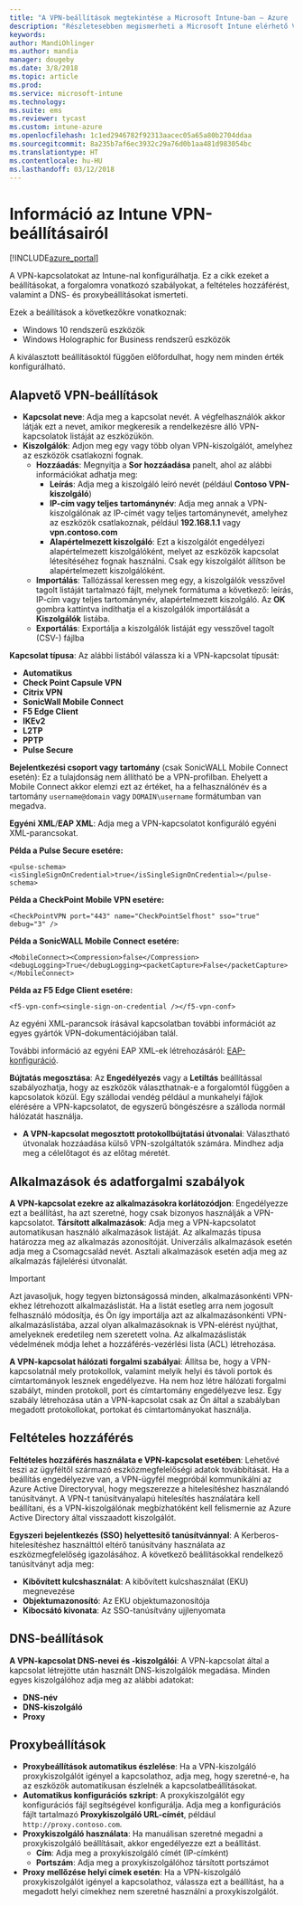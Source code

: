 ```yaml
---
title: "A VPN-beállítások megtekintése a Microsoft Intune-ban – Azure | Microsoft Docs"
description: "Részletesebben megismerheti a Microsoft Intune elérhető VPN-beállításait, ezek használati módjait és működését, beleértve a forgalomra vonatkozó szabályokat, a feltételes hozzáférést, valamint a Windows 10- és Windows Holographic for Business-eszközök DNS- és proxybeállításait."
keywords: 
author: MandiOhlinger
ms.author: mandia
manager: dougeby
ms.date: 3/8/2018
ms.topic: article
ms.prod: 
ms.service: microsoft-intune
ms.technology: 
ms.suite: ems
ms.reviewer: tycast
ms.custom: intune-azure
ms.openlocfilehash: 1c1ed2946782f92313aacec05a65a80b2704ddaa
ms.sourcegitcommit: 8a235b7af6ec3932c29a76d0b1aa481d983054bc
ms.translationtype: HT
ms.contentlocale: hu-HU
ms.lasthandoff: 03/12/2018
---
```

# <a name="read-about-the-vpn-settings-in-intune"></a>Információ az Intune VPN-beállításairól

[!INCLUDE[azure_portal](./includes/azure_portal.md)]

A VPN-kapcsolatokat az Intune-nal konfigurálhatja. Ez a cikk ezeket a beállításokat, a forgalomra vonatkozó szabályokat, a feltételes hozzáférést, valamint a DNS- és proxybeállításokat ismerteti.

Ezek a beállítások a következőkre vonatkoznak:

- Windows 10 rendszerű eszközök
- Windows Holographic for Business rendszerű eszközök

A kiválasztott beállításoktól függően előfordulhat, hogy nem minden érték konfigurálható.

## <a name="base-vpn-settings"></a>Alapvető VPN-beállítások

- **Kapcsolat neve**: Adja meg a kapcsolat nevét. A végfelhasználók akkor látják ezt a nevet, amikor megkeresik a rendelkezésre álló VPN-kapcsolatok listáját az eszközükön.
- **Kiszolgálók**: Adjon meg egy vagy több olyan VPN-kiszolgálót, amelyhez az eszközök csatlakozni fognak.
  - **Hozzáadás**: Megnyitja a **Sor hozzáadása** panelt, ahol az alábbi információkat adhatja meg:
    - **Leírás**: Adja meg a kiszolgáló leíró nevét (például **Contoso VPN-kiszolgáló**)
    - **IP-cím vagy teljes tartománynév**: Adja meg annak a VPN-kiszolgálónak az IP-címét vagy teljes tartománynevét, amelyhez az eszközök csatlakoznak, például **192.168.1.1** vagy **vpn.contoso.com**
    - **Alapértelmezett kiszolgáló**: Ezt a kiszolgálót engedélyezi alapértelmezett kiszolgálóként, melyet az eszközök kapcsolat létesítéséhez fognak használni. Csak egy kiszolgálót állítson be alapértelmezett kiszolgálóként.
  - **Importálás**: Tallózással keressen meg egy, a kiszolgálók vesszővel tagolt listáját tartalmazó fájlt, melynek formátuma a következő: leírás, IP-cím vagy teljes tartománynév, alapértelmezett kiszolgáló. Az **OK** gombra kattintva indíthatja el a kiszolgálók importálását a **Kiszolgálók** listába.
  - **Exportálás**: Exportálja a kiszolgálók listáját egy vesszővel tagolt (CSV-) fájlba

**Kapcsolat típusa**: Az alábbi listából válassza ki a VPN-kapcsolat típusát:

- **Automatikus**
- **Check Point Capsule VPN**
- **Citrix VPN**
- **SonicWall Mobile Connect**
- **F5 Edge Client**
- **IKEv2**
- **L2TP**
- **PPTP**
- **Pulse Secure**

**Bejelentkezési csoport vagy tartomány** (csak SonicWALL Mobile Connect esetén): Ez a tulajdonság nem állítható be a VPN-profilban. Ehelyett a Mobile Connect akkor elemzi ezt az értéket, ha a felhasználónév és a tartomány `username@domain` vagy `DOMAIN\username` formátumban van megadva.

**Egyéni XML**/**EAP XML**: Adja meg a VPN-kapcsolatot konfiguráló egyéni XML-parancsokat.

**Példa a Pulse Secure esetére:**

```
<pulse-schema><isSingleSignOnCredential>true</isSingleSignOnCredential></pulse-schema>
```

**Példa a CheckPoint Mobile VPN esetére:**

```
<CheckPointVPN port="443" name="CheckPointSelfhost" sso="true" debug="3" />
```

**Példa a SonicWALL Mobile Connect esetére:**

```
<MobileConnect><Compression>false</Compression><debugLogging>True</debugLogging><packetCapture>False</packetCapture></MobileConnect>
```

**Példa az F5 Edge Client esetére:**

```
<f5-vpn-conf><single-sign-on-credential /></f5-vpn-conf>
```

Az egyéni XML-parancsok írásával kapcsolatban további információt az egyes gyártók VPN-dokumentációjában talál.

További információ az egyéni EAP XML-ek létrehozásáról: [EAP-konfiguráció](https://docs.microsoft.com/windows/client-management/mdm/eap-configuration).

**Bújtatás megosztása**: Az **Engedélyezés** vagy a **Letiltás** beállítással szabályozhatja, hogy az eszközök választhatnak-e a forgalomtól függően a kapcsolatok közül. Egy szállodai vendég például a munkahelyi fájlok elérésére a VPN-kapcsolatot, de egyszerű böngészésre a szálloda normál hálózatát használja.
- **A VPN-kapcsolat megosztott protokollbújtatási útvonalai**: Választható útvonalak hozzáadása külső VPN-szolgáltatók számára. Mindhez adja meg a célelőtagot és az előtag méretét.

## <a name="apps-and-traffic-rules"></a>Alkalmazások és adatforgalmi szabályok

**A VPN-kapcsolat ezekre az alkalmazásokra korlátozódjon**: Engedélyezze ezt a beállítást, ha azt szeretné, hogy csak bizonyos használják a VPN-kapcsolatot.
**Társított alkalmazások**: Adja meg a VPN-kapcsolatot automatikusan használó alkalmazások listáját. Az alkalmazás típusa határozza meg az alkalmazás azonosítóját. Univerzális alkalmazások esetén adja meg a Csomagcsalád nevét. Asztali alkalmazások esetén adja meg az alkalmazás fájlelérési útvonalát.

>[!IMPORTANT]
>Azt javasoljuk, hogy tegyen biztonságossá minden, alkalmazásonkénti VPN-ekhez létrehozott alkalmazáslistát. Ha a listát esetleg arra nem jogosult felhasználó módosítja, és Ön így importálja azt az alkalmazásonkénti VPN-alkalmazáslistába, azzal olyan alkalmazásoknak is VPN-elérést nyújthat, amelyeknek eredetileg nem szeretett volna. Az alkalmazáslisták védelmének módja lehet a hozzáférés-vezérlési lista (ACL) létrehozása.

**A VPN-kapcsolat hálózati forgalmi szabályai**: Állítsa be, hogy a VPN-kapcsolatnál mely protokollok, valamint melyik helyi és távoli portok és címtartományok lesznek engedélyezve. Ha nem hoz létre hálózati forgalmi szabályt, minden protokoll, port és címtartomány engedélyezve lesz. Egy szabály létrehozása után a VPN-kapcsolat csak az Ön által a szabályban megadott protokollokat, portokat és címtartományokat használja.

## <a name="conditional-access"></a>Feltételes hozzáférés

**Feltételes hozzáférés használata e VPN-kapcsolat esetében**: Lehetővé teszi az ügyféltől származó eszközmegfelelőségi adatok továbbítását. Ha a beállítás engedélyezve van, a VPN-ügyfél megpróbál kommunikálni az Azure Active Directoryval, hogy megszerezze a hitelesítéshez használandó tanúsítványt. A VPN-t tanúsítványalapú hitelesítés használatára kell beállítani, és a VPN-kiszolgálónak megbízhatóként kell felismernie az Azure Active Directory által visszaadott kiszolgálót.

**Egyszeri bejelentkezés (SSO) helyettesítő tanúsítvánnyal**: A Kerberos-hitelesítéshez használttól eltérő tanúsítvány használata az eszközmegfelelőség igazolásához. A következő beállításokkal rendelkező tanúsítványt adja meg:

- **Kibővített kulcshasználat**: A kibővített kulcshasználat (EKU) megnevezése
- **Objektumazonosító**: Az EKU objektumazonosítója
- **Kibocsátó kivonata**: Az SSO-tanúsítvány ujjlenyomata

## <a name="dns-settings"></a>DNS-beállítások

**A VPN-kapcsolat DNS-nevei és -kiszolgálói**: A VPN-kapcsolat által a kapcsolat létrejötte után használt DNS-kiszolgálók megadása.
Minden egyes kiszolgálóhoz adja meg az alábbi adatokat:
- **DNS-név**
- **DNS-kiszolgáló**
- **Proxy**

## <a name="proxy-settings"></a>Proxybeállítások

- **Proxybeállítások automatikus észlelése**: Ha a VPN-kiszolgáló proxykiszolgálót igényel a kapcsolathoz, adja meg, hogy szeretné-e, ha az eszközök automatikusan észlelnék a kapcsolatbeállításokat.
- **Automatikus konfigurációs szkript**: A proxykiszolgálót egy konfigurációs fájl segítségével konfigurálja. Adja meg a konfigurációs fájlt tartalmazó **Proxykiszolgáló URL-címét**, például `http://proxy.contoso.com`.
- **Proxykiszolgáló használata**: Ha manuálisan szeretné megadni a proxykiszolgáló beállításait, akkor engedélyezze ezt a beállítást.
  - **Cím**: Adja meg a proxykiszolgáló címét (IP-címként)
  - **Portszám**: Adja meg a proxykiszolgálóhoz társított portszámot
- **Proxy mellőzése helyi címek esetén**: Ha a VPN-kiszolgáló proxykiszolgálót igényel a kapcsolathoz, válassza ezt a beállítást, ha a megadott helyi címekhez nem szeretné használni a proxykiszolgálót.
